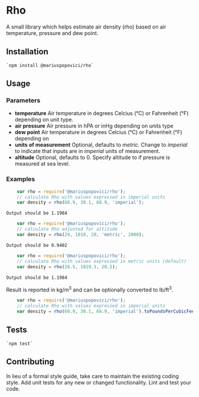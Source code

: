 # Rho

A small library which helps estimate air density (rho) based on air temperature, pressure and dew point.

## Installation

    `npm install @mariuspopovici/rho`

## Usage

### Parameters
* __temperature__ Air temperature in degrees Celcius (°C) or Fahrenheit (°F) depending on unit type.
* __air pressure__ Air pressure in hPA or inHg depending on units type
* __dew point__ Air temperature in degrees Celcius (°C) or Fahrenheit (°F) depending on 
* __units of measurement__ Optional, defaults to _metric_. Change to _imperial_ to indicate that inputs are in _imperial_ units of measurement.
* __altitude__ Optional, defaults to 0. Specify altitude to if pressure is measured at sea level.
### Examples

```javascript
    var rho = require('@mariuspopovici/rho');
    // calculate Rho with values expressed in imperial units
    var density = rho(68.9, 30.1, 68.9, 'imperial');
```
    Output should be 1.1984

```javascript
    var rho = require('@mariuspopovici/rho');
    // calculate Rho adjusted for altitude
    var density = rho(29, 1010, 20, 'metric', 2000);
```
    Output should be 0.9402

``` javascript    
    var rho = require('@mariuspopovici/rho');
    // calculate Rho with values expressed in metric units (default)
    var density = rho(20.5, 1019.3, 20.5);
```
    Output should be 1.1984

Result is reported in kg/m<sup>3</sup> and can be optionally converted to lb/ft<sup>3</sup>.

```javascript
    var rho = require('@mariuspopovici/rho');
    // calculate Rho with values expressed in imperial units
    var density = rho(68.9, 30.1, 68.9, 'imperial').toPoundsPerCubicFeet();
```
## Tests

    `npm test`

## Contributing

In lieu of a formal style guide, take care to maintain the existing coding style. Add unit tests for any new or changed functionality. Lint and test your code.

